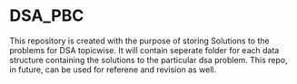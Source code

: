 # DSA_PBC
This repository is created with the purpose of storing Solutions to the problems for DSA topicwise.
It will contain seperate folder for each data structure containing the solutions to the particular dsa problem.
This repo, in future, can be used for referene and revision as well.
